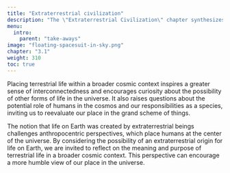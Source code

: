 ```yaml
---
title: "Extraterrestrial civilization"
description: "The \"Extraterrestrial Civilization\" chapter synthesizes the key takeaways from the site's exploration of the hypothesis that life on Earth was engineered by the Elohim, an advanced extraterrestrial civilization. This chapter likely summarizes the journey through ancient scriptures, historical events, and scientific interpretations that support this theory. It probably aims to consolidate the insights gained from previous chapters, offering a cohesive understanding of how this extraterrestrial influence might have shaped human history and development, and what implications this has for our perception of humanity's place in the cosmos."
menu:
  intro:
    parent: "take-aways"
image: "floating-spacesuit-in-sky.png"
chapter: "3.1"
weight: 310
toc: true
---
```


Placing terrestrial life within a broader cosmic context inspires a greater sense of interconnectedness and encourages curiosity about the possibility of other forms of life in the universe. It also raises questions about the potential role of humans in the cosmos and our responsibilities as a species, inviting us to reevaluate our place in the grand scheme of things.

The notion that life on Earth was created by extraterrestrial beings challenges anthropocentric perspectives, which place humans at the center of the universe. By considering the possibility of an extraterrestrial origin for life on Earth, we are invited to reflect on the meaning and purpose of terrestrial life in a broader cosmic context. This perspective can encourage a more humble view of our place in the universe.
